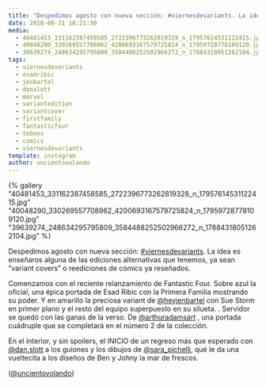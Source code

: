 ```yaml
---
title: "Despedimos agosto con nueva sección: #viernesdevariants. La idea es enseñaros alguna de las ediciones alternativas que tenemos, ya sean “variant covers” o reediciones de cómics ya reseñados"
date: 2018-08-31 16:21:30
media: 
  - 40481453_331162387458585_2722396773262819328_n_17957614531122415.jpg
  - 40048290_330269557708962_4200693167579725824_n_17959728778109120.jpg
  - 39639274_248634295795809_3584488252502966272_n_17884318051262104.jpg
tags: 
  - viernesdevariants
  - esadribic
  - jenbartel
  - danslott
  - marvel
  - variantedition
  - variantcover
  - firstfamily
  - fantasticfour
  - tebeos
  - comics
  - viernesdevariants
template: instagram
author: uncientovolando
---
```


{% gallery "40481453_331162387458585_2722396773262819328_n_17957614531122415.jpg" "40048290_330269557708962_4200693167579725824_n_17959728778109120.jpg" "39639274_248634295795809_3584488252502966272_n_17884318051262104.jpg" %}

Despedimos agosto con nueva sección: [#viernesdevariants](/etiquetas/viernesdevariants). La idea es enseñaros alguna de las ediciones alternativas que tenemos, ya sean “variant covers” o reediciones de cómics ya reseñados.

Comenzamos con el reciente relanzamiento de Fantastic Four. Sobre azul la oficial, una épica portada de Esad Ribic con la Primera Familia mostrando su poder. Y en amarillo la preciosa variant de [@heyjenbartel](https://instagram.com/heyjenbartel) con Sue Storm en primer plano y el resto del equipo superpuesto en su silueta. .
Servidor se quedó con las ganas de la verso. De [@arthuradamsart](https://instagram.com/arthuradamsart) , una portada cuádruple que se completará en el número 2 de la colección.

En el interior, y sin spoilers, el INICIO de un regreso más que esperado con [@dan.slott](https://instagram.com/dan.slott) a los guiones y los dibujos de [@sara_pichelli](https://instagram.com/sara_pichelli), qué le da una vueltecita a los diseños de Ben y Johny la mar de frescos.

([@uncientovolando](https://instagram.com/uncientovolando))
